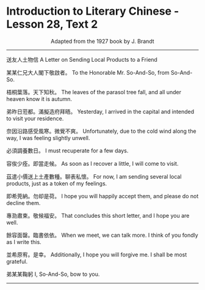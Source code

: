 # Introduction to Literary Chinese - Lesson 28, Text 2

<center>Adapted from the 1927 book by J. Brandt</center>

<!--

送友人土物信

某某仁兄大人閣下敬啟者梧
桐葉落天下知秋弟昨日蒞都
滿擬造府拜晤奈因沿路感受
風寒微覺不爽必須調養數日
容俟少痊即當走侯茲遣小价
送
上土產數種聊表私懷即希
莞納勿却是荷專泐肅柬敬候
福安餘容面臨書依依並希
原宥是幸

弟某某鞠躬

-->

<!--

送友人土物信

某某仁兄大人閣下敬啟者。梧桐葉落。天下知秋。弟昨日蒞都。滿擬造府拜晤。奈因沿路感受風寒。微覺不爽。必須調養數日。容俟少痊。即當走候。茲遣小價

送

上土產數種。聊表私懷。即希莞納。勿却是荷。專泐肅柬。敬候福安。餘容面罄。臨書依依。並希原宥。是幸。

弟某某鞠躬

-->

---

送友人土物信
A Letter on Sending Local Products to a Friend

某某仁兄大人閣下敬啟者。
To the Honorable Mr. So-And-So, from So-And-So.

梧桐葉落。天下知秋。
The leaves of the parasol tree fall, and all under heaven know it is autumn.

弟昨日蒞都。滿擬造府拜晤。
Yesterday, I arrived in the capital and intended to visit your residence.

奈因沿路感受風寒。微覺不爽。
Unfortunately, due to the cold wind along the way, I was feeling slightly unwell.

必須調養數日。
I must recuperate for a few days.

容俟少痊。即當走候。
As soon as I recover a little, I will come to visit.

茲遣小價送上土產數種。聊表私懷。
For now, I am sending several local products, just as a token of my feelings.

即希莞納。勿却是荷。
I hope you will happily accept them, and please do not decline them.

專泐肅柬。敬候福安。
That concludes this short letter, and I hope you are well.

餘容面罄。臨書依依。
When we meet, we can talk more. I think of you fondly as I write this.

並希原宥。是幸。
Additionally, I hope you will forgive me. I shall be most grateful.

弟某某鞠躬
I, So-And-So, bow to you.

---
